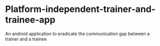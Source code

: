 # Platform-independent-trainer-and-trainee-app
An android application to eradicate the communication gap between a trainer and a trainee
